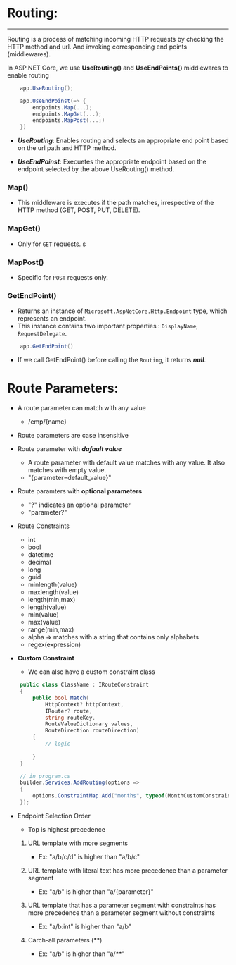 # __Routing:__
-----------------------------------
Routing is a process of matching incoming HTTP requests by checking the HTTP method and url. And invoking corresponding end points (middlewares).

In ASP.NET Core, we use __UseRouting()__ and __UseEndPoints()__ middlewares to enable routing

```cs
    app.UseRouting();

    app.UseEndPoinst(=> {
        endpoints.Map(...);
        endpoints.MapGet(...);
        endpoints.MapPost(...;)
    })
```
- ___UseRouting___: Enables routing and selects an appropriate end point based on the url path and HTTP method.

- ___UseEndPoinst___: Execuetes the appropriate endpoint based on the endpoint selected by the above UseRouting() method.

### Map()
- This middleware is executes if the path matches, irrespective of the HTTP method (GET, POST, PUT, DELETE). 

### MapGet()
- Only for `GET` requests.
s
### MapPost()
- Specific for `POST` requests only.


### GetEndPoint()
- Returns an instance of `Microsoft.AspNetCore.Http.Endpoint` type, which represents an endpoint.
- This instance contains two important properties : `DisplayName`, `RequestDelegate`.
```cs
    app.GetEndPoint()
```
- If we call  GetEndPoint() before calling the `Routing`, it returns ___null___.

# Route Parameters:

- A route parameter can match with any value
    - /emp/{name}

- Route parameters are case insensitive

- Route parameter with ___dafault value___
    - A route parameter with default value matches with any value. It also matches with empty value.
    - "{parameter=default_value}"


- Route paramters with __optional parameters__
    - "?" indicates an optional parameter
    - "parameter?"


- Route Constraints
    - int
    - bool
    - datetime
    - decimal
    - long
    - guid
    - minlength(value)
    - maxlength(value)
    - length(min,max)
    - length(value)
    - min(value)
    - max(value)
    - range(min,max)
    - alpha => matches with a string that contains only alphabets
    - regex(expression)


- __Custom Constraint__

    - We can also have a custom constraint class

```cs
    public class ClassName : IRouteConstraint
    {
        public bool Match(
            HttpContext? httpContext,
            IRouter? route,
            string routeKey,
            RouteValueDictionary values,
            RouteDirection routeDirection)
        {
            // logic
             
        }
    }

    // in program.cs
    builder.Services.AddRouting(options =>
    {
        options.ConstraintMap.Add("months", typeof(MonthCustomConstraint));
    });

```

- Endpoint Selection Order

    - Top is highest precedence

    1. URL template with more segments
        - Ex: "a/b/c/d" is higher than "a/b/c"

    2. URL template with literal text has more precedence than a parameter segment
        - Ex: "a/b" is higher than "a/{parameter}"

    3. URL template that has a parameter segment with constraints has more precedence than a parameter segment without constraints
        - Ex: "a/b:int" is higher than "a/b"

    4. Carch-all parameters (**)
        - Ex: "a/b" is higher than "a/**"